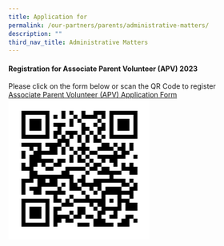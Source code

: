 ```yaml
---
title: Application for
permalink: /our-partners/parents/administrative-matters/
description: ""
third_nav_title: Administrative Matters
---
```


#### **Registration for Associate Parent Volunteer (APV) 2023**
Please click on the form below or scan the QR Code to register  
[Associate Parent Volunteer (APV) Application Form](https://form.gov.sg/61e6499a860fdd0014a8ee99)
![Registration Form](/images/APV%20qr%20code.png)